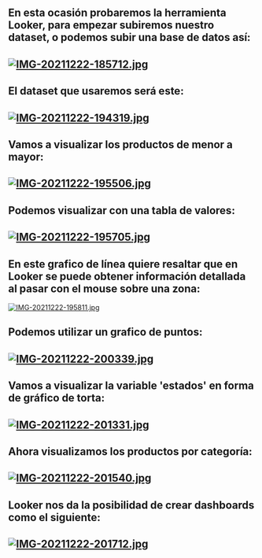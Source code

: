 
## En esta ocasión probaremos la herramienta Looker, para empezar subiremos nuestro dataset, o podemos subir una base de datos así:
## [![IMG-20211222-185712.jpg](https://i.postimg.cc/mr9WWdV4/IMG-20211222-185712.jpg)](https://postimg.cc/zLqcnF92)

## El dataset que usaremos será este:
## [![IMG-20211222-194319.jpg](https://i.postimg.cc/0yq4FprM/IMG-20211222-194319.jpg)](https://postimg.cc/CzmJfnGS)

## Vamos a visualizar los productos de menor a mayor:
## [![IMG-20211222-195506.jpg](https://i.postimg.cc/9MGbGktL/IMG-20211222-195506.jpg)](https://postimg.cc/VrkXwDht)

## Podemos visualizar con una tabla de valores:
## [![IMG-20211222-195705.jpg](https://i.postimg.cc/kGWhj4NP/IMG-20211222-195705.jpg)](https://postimg.cc/xNTR89F6)

## En este grafico de línea quiere resaltar que en Looker se puede obtener información detallada al pasar con el mouse sobre una zona:
[![IMG-20211222-195811.jpg](https://i.postimg.cc/C531Cvhx/IMG-20211222-195811.jpg)](https://postimg.cc/Wq7TTwqB)

## Podemos utilizar un grafico de puntos:
## [![IMG-20211222-200339.jpg](https://i.postimg.cc/dVZqWrHT/IMG-20211222-200339.jpg)](https://postimg.cc/Xr3SqG0V)

## Vamos a visualizar la variable 'estados' en forma de gráfico de torta:
## [![IMG-20211222-201331.jpg](https://i.postimg.cc/zGNrk6g4/IMG-20211222-201331.jpg)](https://postimg.cc/ykLt1fnT)

## Ahora visualizamos los productos por categoría:
## [![IMG-20211222-201540.jpg](https://i.postimg.cc/bJDWP9nQ/IMG-20211222-201540.jpg)](https://postimg.cc/KkbJrLJz)

## Looker nos da la posibilidad de crear dashboards como el siguiente:
## [![IMG-20211222-201712.jpg](https://i.postimg.cc/xCzxhTr5/IMG-20211222-201712.jpg)](https://postimg.cc/G8bxsRmT)
